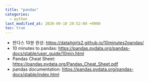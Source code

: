 ```yaml
---
title: "pandas"
categories:
  - python
last_modified_at: 2020-09-10 20:52:00 +0900
toc: true
---
```

- 판다스 10분 완성: <https://dataitgirls2.github.io/10minutes2pandas/>
- 10 minutes to pandas: <https://pandas.pydata.org/pandas-docs/stable/user_guide/10min.html>
- Pandas Cheat Sheet: <https://pandas.pydata.org/Pandas_Cheat_Sheet.pdf>
- pandas documentation: <https://pandas.pydata.org/pandas-docs/stable/index.html>

